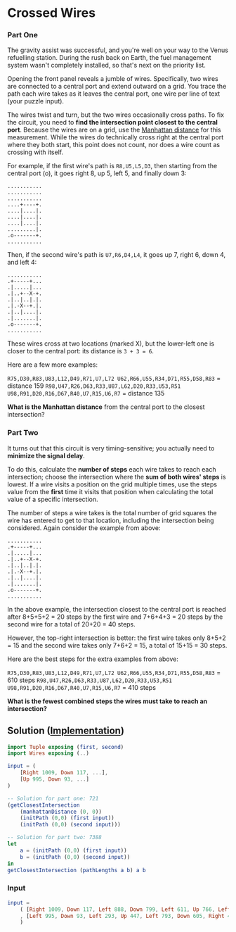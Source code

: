 # Crossed Wires

### Part One

The gravity assist was successful, and you're well on your way to the Venus refuelling station. During the rush back on Earth, the fuel management system wasn't completely installed, so that's next on the priority list.

Opening the front panel reveals a jumble of wires. Specifically, two wires are connected to a central port and extend outward on a grid. You trace the path each wire takes as it leaves the central port, one wire per line of text (your puzzle input).

The wires twist and turn, but the two wires occasionally cross paths. To fix the circuit, you need to **find the intersection point closest to the central port**. Because the wires are on a grid, use the [Manhattan distance](https://en.wikipedia.org/wiki/Taxicab_geometry) for this measurement. While the wires do technically cross right at the central port where they both start, this point does not count, nor does a wire count as crossing with itself.

For example, if the first wire's path is `R8,U5,L5,D3`, then starting from the central port (o), it goes right 8, up 5, left 5, and finally down 3:

```
...........
...........
...........
....+----+.
....|....|.
....|....|.
....|....|.
.........|.
.o-------+.
...........
```

Then, if the second wire's path is `U7,R6,D4,L4`, it goes up 7, right 6, down 4, and left 4:

```
...........
.+-----+...
.|.....|...
.|..+--X-+.
.|..|..|.|.
.|.-X--+.|.
.|..|....|.
.|.......|.
.o-------+.
...........
```

These wires cross at two locations (marked X), but the lower-left one is closer to the central port: its distance is `3 + 3 = 6`.

Here are a few more examples:

`R75,D30,R83,U83,L12,D49,R71,U7,L72
U62,R66,U55,R34,D71,R55,D58,R83` = distance 159
`R98,U47,R26,D63,R33,U87,L62,D20,R33,U53,R51
U98,R91,D20,R16,D67,R40,U7,R15,U6,R7` = distance 135

**What is the Manhattan distance** from the central port to the closest intersection?

### Part Two

It turns out that this circuit is very timing-sensitive; you actually need to **minimize the signal delay**.

To do this, calculate the **number of steps** each wire takes to reach each intersection; choose the intersection where the **sum of both wires' steps** is lowest. If a wire visits a position on the grid multiple times, use the steps value from the **first** time it visits that position when calculating the total value of a specific intersection.

The number of steps a wire takes is the total number of grid squares the wire has entered to get to that location, including the intersection being considered. Again consider the example from above:

```
...........
.+-----+...
.|.....|...
.|..+--X-+.
.|..|..|.|.
.|.-X--+.|.
.|..|....|.
.|.......|.
.o-------+.
...........
```

In the above example, the intersection closest to the central port is reached after 8+5+5+2 = 20 steps by the first wire and 7+6+4+3 = 20 steps by the second wire for a total of 20+20 = 40 steps.

However, the top-right intersection is better: the first wire takes only 8+5+2 = 15 and the second wire takes only 7+6+2 = 15, a total of 15+15 = 30 steps.

Here are the best steps for the extra examples from above:

`R75,D30,R83,U83,L12,D49,R71,U7,L72
U62,R66,U55,R34,D71,R55,D58,R83` = 610 steps
`R98,U47,R26,D63,R33,U87,L62,D20,R33,U53,R51
U98,R91,D20,R16,D67,R40,U7,R15,U6,R7` = 410 steps

**What is the fewest combined steps the wires must take to reach an intersection?**

## Solution ([Implementation](../../src/Wires.elm))

```elm
import Tuple exposing (first, second)
import Wires exposing (..)

input = (
    [Right 1009, Down 117, ...],
    [Up 995, Down 93, ...]
)

-- Solution for part one: 721
(getClosestIntersection
    (manhattanDistance (0, 0))
    (initPath (0,0) (first input))
    (initPath (0,0) (second input)))

-- Solution for part two: 7388
let
    a = (initPath (0,0) (first input))
    b = (initPath (0,0) (second input))
in
getClosestIntersection (pathLengths a b) a b
```

### Input

```elm
input =
    ( [Right 1009, Down 117, Left 888, Down 799, Left 611, Up 766, Left 832, Up 859, Left 892, Down 79, Right 645, Up 191, Left 681, Down 787, Right 447, Down 429, Left 988, Up 536, Left 486, Down 832, Right 221, Down 619, Right 268, Down 545, Left 706, Up 234, Left 528, Down 453, Right 493, Down 24, Left 688, Up 658, Left 74, Down 281, Right 910, Down 849, Left 5, Up 16, Right 935, Down 399, Left 417, Up 609, Right 22, Down 782, Left 432, Down 83, Left 357, Down 982, Left 902, Up 294, Left 338, Up 102, Right 342, Down 621, Right 106, Up 979, Left 238, Up 158, Right 930, Down 948, Left 700, Down 808, Right 445, Up 897, Right 980, Up 227, Left 466, Down 416, Right 244, Up 396, Right 576, Up 157, Right 548, Up 795, Right 709, Up 550, Right 137, Up 212, Left 977, Up 786, Left 423, Down 792, Right 391, Down 974, Right 390, Up 771, Right 270, Down 409, Left 917, Down 9, Right 412, Down 699, Left 170, Down 276, Left 912, Up 710, Right 814, Up 656, Right 4, Down 800, Right 596, Up 970, Left 194, Up 315, Left 845, Down 490, Left 303, Up 514, Left 675, Down 737, Left 880, Down 86, Left 253, Down 525, Right 861, Down 5, Right 424, Down 113, Left 764, Down 900, Right 485, Down 421, Right 125, Up 684, Right 53, Up 96, Left 871, Up 260, Right 456, Up 378, Left 448, Down 450, Left 903, Down 482, Right 750, Up 961, Right 264, Down 501, Right 605, Down 367, Right 550, Up 642, Right 228, Up 164, Left 343, Up 868, Right 595, Down 318, Right 452, Up 845, Left 571, Down 281, Right 49, Down 889, Left 481, Up 963, Right 182, Up 358, Right 454, Up 267, Left 790, Down 252, Right 455, Down 188, Left 73, Up 256, Left 835, Down 816, Right 503, Up 895, Left 259, Up 418, Right 642, Up 818, Left 187, Up 355, Right 772, Up 466, Right 21, Up 91, Right 707, Down 349, Left 200, Up 305, Right 931, Down 982, Left 334, Down 416, Left 247, Down 935, Left 326, Up 449, Left 398, Down 914, Right 602, Up 10, Right 762, Down 944, Left 639, Down 141, Left 457, Up 579, Left 198, Up 527, Right 750, Up 167, Right 816, Down 753, Right 850, Down 281, Left 712, Down 583, Left 172, Down 254, Left 544, Down 456, Right 966, Up 839, Right 673, Down 479, Right 730, Down 912, Right 992, Down 969, Right 766, Up 205, Right 477, Down 719, Right 172, Down 735, Right 998, Down 687, Right 698, Down 407, Right 172, Up 945, Right 199, Up 348, Left 256, Down 876, Right 580, Up 770, Left 483, Down 437, Right 353, Down 214, Right 619, Up 541, Right 234, Down 962, Right 842, Up 639, Right 520, Down 354, Left 279, Down 15, Right 42, Up 138, Left 321, Down 376, Left 628, Down 893, Left 670, Down 574, Left 339, Up 298, Left 321, Down 120, Left 370, Up 408, Left 333, Down 353, Left 263, Down 79, Right 535, Down 487, Right 113, Down 638, Right 623, Down 59, Left 508, Down 866, Right 315, Up 166, Left 534, Up 927, Left 401, Down 626, Left 19, Down 994, Left 778, Down 317, Left 936, Up 207, Left 768, Up 948, Right 452, Up 165, Right 864, Down 283, Left 874]
    , [Left 995, Down 93, Left 293, Up 447, Left 793, Down 605, Right 497, Down 155, Left 542, Down 570, Right 113, Down 779, Left 510, Up 367, Left 71, Down 980, Right 237, Up 290, Left 983, Up 49, Right 745, Up 182, Left 922, Down 174, Left 189, Down 629, Right 315, Down 203, Right 533, Up 72, Left 981, Down 848, Left 616, Up 654, Right 445, Down 864, Right 526, Down 668, Left 678, Up 378, Left 740, Down 840, Left 202, Down 429, Right 136, Down 998, Left 116, Down 554, Left 893, Up 759, Right 617, Up 942, Right 999, Up 582, Left 220, Up 447, Right 895, Down 13, Right 217, Up 743, Left 865, Up 950, Right 91, Down 381, Right 662, Down 518, Left 798, Down 637, Left 213, Down 93, Left 231, Down 185, Right 704, Up 581, Left 268, Up 773, Right 405, Up 862, Right 796, Up 73, Left 891, Up 553, Left 952, Up 450, Right 778, Down 868, Right 329, Down 669, Left 182, Up 378, Left 933, Down 83, Right 574, Up 807, Right 785, Down 278, Right 139, Down 362, Right 8, Up 546, Right 651, Up 241, Left 462, Down 309, Left 261, Down 307, Left 85, Up 701, Left 913, Up 271, Right 814, Up 723, Left 777, Down 256, Right 417, Up 814, Left 461, Up 652, Right 198, Down 747, Right 914, Up 520, Right 806, Up 956, Left 771, Down 229, Right 984, Up 685, Right 663, Down 812, Right 650, Up 214, Right 839, Up 574, Left 10, Up 66, Right 644, Down 371, Left 917, Down 819, Left 73, Down 236, Right 277, Up 611, Right 390, Up 723, Left 129, Down 496, Left 552, Down 451, Right 584, Up 105, Left 805, Up 165, Right 179, Down 372, Left 405, Down 702, Right 14, Up 332, Left 893, Down 419, Right 342, Down 146, Right 907, Down 672, Left 316, Up 257, Left 903, Up 919, Left 942, Up 771, Right 879, Up 624, Left 280, Up 150, Left 320, Up 220, Right 590, Down 242, Right 744, Up 291, Right 562, Up 418, Left 898, Up 66, Left 564, Up 495, Right 837, Down 555, Left 739, Down 780, Right 409, Down 122, Left 426, Down 857, Right 937, Down 600, Right 428, Down 592, Right 727, Up 917, Right 256, Down 680, Left 422, Up 630, Left 14, Up 240, Right 617, Down 664, Left 961, Down 554, Left 302, Up 925, Left 376, Down 187, Left 700, Down 31, Left 762, Up 397, Left 554, Down 217, Right 679, Down 683, Right 680, Down 572, Right 54, Down 164, Left 940, Down 523, Right 140, Up 52, Left 506, Down 638, Right 331, Down 415, Right 389, Down 884, Right 410, Down 62, Right 691, Up 665, Right 889, Up 864, Left 663, Down 690, Right 487, Up 811, Left 190, Up 780, Left 758, Up 267, Right 155, Down 344, Left 133, Down 137, Right 93, Down 229, Left 729, Up 878, Left 889, Down 603, Right 288, Up 890, Right 251, Up 531, Left 249, Down 995, Right 863, Down 257, Right 655, Down 311, Right 874, Up 356, Left 833, Up 151, Left 741, Up 246, Right 694, Down 899, Left 48, Up 915, Left 900, Up 757, Left 861, Up 402, Right 971, Up 537, Right 460, Down 844, Right 54, Up 956, Left 151, Up 74, Right 892, Up 248, Right 677, Down 881, Right 99, Down 931, Right 427]
    )
```
